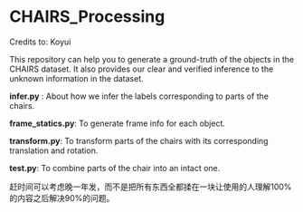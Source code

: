 # CHAIRS_Processing

Credits to: Koyui

This repository can help you to generate a ground-truth of the objects in the CHAIRS dataset. It also provides our clear and verified inference to the unknown information in the dataset.

**infer.py** : About how we infer the labels corresponding to parts of the chairs.

**frame_statics.py**: To generate frame info for each object.

**transform.py**: To transform parts of the chairs with its corresponding translation and rotation.

**test.py**: To combine parts of the chair into an intact one.

赶时间可以考虑晚一年发，而不是把所有东西全都揉在一块让使用的人理解100%的内容之后解决90%的问题。
